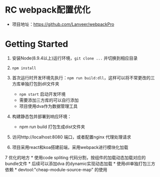 # RC webpack配置优化
* 项目地址：https://github.com/Lanveer/webpackPro
# Getting Started

1. 安装Node(8.9.4以上)运行环境，`git clone ...` 并切换到相应目录

2. `npm install`

3. 首次运行时开发环境先执行：`npm run build:dll`，这样可以将不常更改的三方库单独打包到dll文件夹
    * `npm start` 启动开发环境
    * 需要添加三方库的可以自行添加
    * 项目使用dva作为数据管理工具

4. 构建静态包并部署到响应环境：
    * npm run build 打包生成dist文件夹

5. 访问http://localhost:8080 端口，或者配置nginx 代理处理请求

6. 项目采用react和koa搭建前端，采用webpack进行模块化加载

7 优化的地方
    * 使用code spliting 代码分割，按组件的加载动态加载对应的bundle文件
    * 后续可以添加dva 的dynamic实现动态加载
    * 使用dll单独打包三方依赖
    *  devtool:"cheap-module-source-map" 的使用